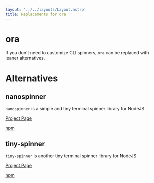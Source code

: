 ```yaml
---
layout: '../../layouts/Layout.astro'
title: Replacements for ora
---
```


# ora

If you don't need to customize CLI spinners, `ora` can be replaced with leaner alternatives.

# Alternatives

## nanospinner

`nanospinner` is a simple and tiny terminal spinner library for NodeJS

[Project Page](https://github.com/usmanyunusov/nanospinner)

[npm](https://www.npmjs.com/package/nanospinner)

## tiny-spinner

`tiny-spinner` is another tiny terminal spinner library for NodeJS

[Project Page](https://github.com/fabiospampinato/tiny-spinner)

[npm](https://www.npmjs.com/package/tiny-spinner)
